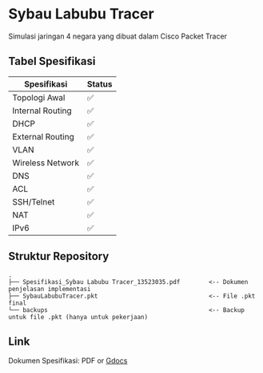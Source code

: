 # Sybau Labubu Tracer
Simulasi jaringan 4 negara yang dibuat dalam Cisco Packet Tracer

## Tabel Spesifikasi
| Spesifikasi          |  Status |
| -------------------- |  ------ |
| Topologi Awal      |  ✅ |
| Internal Routing    |  ✅ |
| DHCP           |  ✅ |
| External Routing          |  ✅ |
| VLAN                |  ✅ |
| Wireless Network                |  ✅ |
| DNS                |  ✅ |
| ACL                |  ✅ |
| SSH/Telnet                |  ✅ |
| NAT                |  ✅ |
| IPv6                |  ✅ |


## Struktur Repository
```
.
├── Spesifikasi_Sybau Labubu Tracer_13523035.pdf        <-- Dokumen penjelasan implementasi
├── SybauLabubuTracer.pkt                               <-- File .pkt final
└── backups                                             <-- Backup untuk file .pkt (hanya untuk pekerjaan)
```

## Link
Dokumen Spesifikasi: PDF or [Gdocs](https://docs.google.com/document/d/1HJAsuUb5M0gCulmKjnL_Vm23Ah-0Tkna_8hAajCNze0/edit?usp=sharing)
